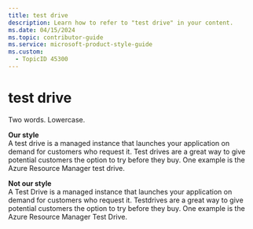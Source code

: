 ```yaml
---
title: test drive
description: Learn how to refer to "test drive" in your content.
ms.date: 04/15/2024
ms.topic: contributor-guide
ms.service: microsoft-product-style-guide
ms.custom:
  - TopicID 45300
---
```



# test drive

Two words. Lowercase.

**Our style**  
A test drive is a managed instance that launches your application on demand for customers who request it. Test drives are a great way to give potential customers the option to try before they buy. One example is the Azure Resource Manager test drive.

**Not our style**   
A Test Drive is a managed instance that launches your application on demand for customers who request it. Testdrives are a great way to give potential customers the option to try before they buy. One example is the Azure Resource Manager Test Drive.

